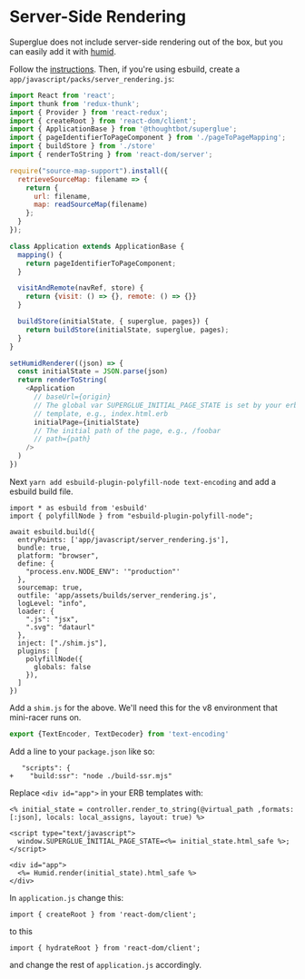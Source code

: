 # Server-Side Rendering

Superglue does not include server-side rendering out of the box, but you can easily
add it with [humid](https://github.com/thoughtbot/humid).

Follow the [instructions](https://github.com/thoughtbot/humid#installation).
Then, if you're using esbuild, create a `app/javascript/packs/server_rendering.js`:

```javascript
import React from 'react';
import thunk from 'redux-thunk';
import { Provider } from 'react-redux';
import { createRoot } from 'react-dom/client';
import { ApplicationBase } from '@thoughtbot/superglue';
import { pageIdentifierToPageComponent } from './pageToPageMapping';
import { buildStore } from './store'
import { renderToString } from 'react-dom/server';

require("source-map-support").install({
  retrieveSourceMap: filename => {
    return {
      url: filename,
      map: readSourceMap(filename)
    };
  }
});

class Application extends ApplicationBase {
  mapping() {
    return pageIdentifierToPageComponent;
  }

  visitAndRemote(navRef, store) {
    return {visit: () => {}, remote: () => {}}
  }

  buildStore(initialState, { superglue, pages}) {
    return buildStore(initialState, superglue, pages);
  }
}

setHumidRenderer((json) => {
  const initialState = JSON.parse(json)
  return renderToString(
    <Application
      // baseUrl={origin}
      // The global var SUPERGLUE_INITIAL_PAGE_STATE is set by your erb
      // template, e.g., index.html.erb
      initialPage={initialState}
      // The initial path of the page, e.g., /foobar
      // path={path}
    />
  )
})
```

Next `yarn add esbuild-plugin-polyfill-node text-encoding` and add a esbuild build file.

```
import * as esbuild from 'esbuild'
import { polyfillNode } from "esbuild-plugin-polyfill-node";

await esbuild.build({
  entryPoints: ['app/javascript/server_rendering.js'],
  bundle: true,
  platform: "browser",
  define: {
    "process.env.NODE_ENV": '"production"'
  },
  sourcemap: true,
  outfile: 'app/assets/builds/server_rendering.js',
  logLevel: "info",
  loader: {
    ".js": "jsx",
    ".svg": "dataurl"
  },
  inject: ["./shim.js"],
  plugins: [
    polyfillNode({
      globals: false
    }),
  ]
})
```

Add a `shim.js` for the above. We'll need this for the v8 environment that mini-racer runs on.

```javascript
export {TextEncoder, TextDecoder} from 'text-encoding'
```

Add a line to your `package.json` like so:

```
   "scripts": {
+    "build:ssr": "node ./build-ssr.mjs"
```

Replace `<div id="app">` in your ERB templates with:

```erb
<% initial_state = controller.render_to_string(@virtual_path ,formats: [:json], locals: local_assigns, layout: true) %>

<script type="text/javascript">
  window.SUPERGLUE_INITIAL_PAGE_STATE=<%= initial_state.html_safe %>;
</script>

<div id="app">
  <%= Humid.render(initial_state).html_safe %>
</div>
```

In `application.js` change this:

```
import { createRoot } from 'react-dom/client';
```

to this

```
import { hydrateRoot } from 'react-dom/client';
```

and change the rest of `application.js` accordingly.

